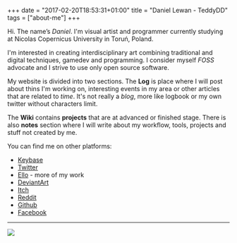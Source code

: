 +++
date = "2017-02-20T18:53:31+01:00"
title = "Daniel Lewan - TeddyDD"
tags = ["about-me"]
+++


Hi. The name’s *Daniel*. I'm visual artist and programmer
currently studying at Nicolas Copernicus University in Toruń, Poland.

I'm interested in creating interdisciplinary art combining traditional and digital
techniques, gamedev and programming. I consider myself *FOSS* advocate and
I strive to use only open source software.

My website is divided into two sections.
The **Log** is place where I will post about thins I'm working on, interesting events in my area or other articles that are related to *time*.
It's not really a *blog*, more like logbook or my own twitter without characters limit.

The **Wiki** contains **projects** that are at advanced or finished stage. There is also **notes** section where I will write about
my workflow, tools, projects and stuff not created by me.

You can find me on other platforms:

- [Keybase](https://keybase.io/teddydd)
- [Twitter](https://twitter.com/stillforfun/)
- [Ello](https://ello.co/teddydd) - more of my work
- [DeviantArt](https://teddydd.deviantart.com/)
- [Itch](https://teddydd.itch.io/)
- [Reddit](https://www.reddit.com/user/teddydd93)
- [Github](https://github.com/TeddyDD)
- [Facebook](https://www.facebook.com/teddydd93)

---

![](/images/logo2.png)
